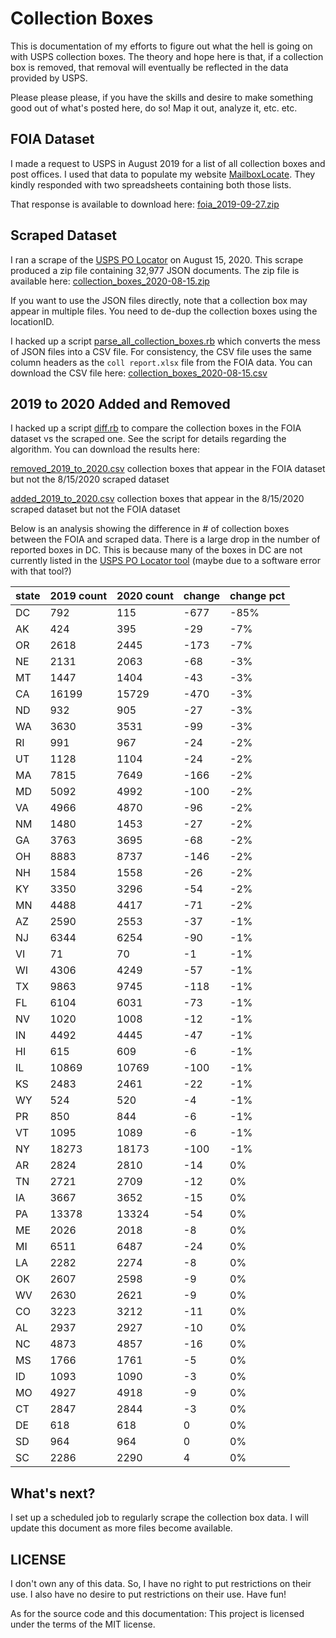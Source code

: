 # Collection Boxes
This is documentation of my efforts to figure out what the hell is going on with USPS collection boxes. The theory and hope here is that, if a collection box is removed, that removal will eventually be reflected in the data provided by USPS.

Please please please, if you have the skills and desire to make something good out of what's posted here, do so! Map it out, analyze it, etc. etc.

## FOIA Dataset
I made a request to USPS in August 2019 for a list of all collection boxes and post offices. I used that data to populate my website [MailboxLocate](https://mailboxlocate.com/).  They kindly responded with two spreadsheets containing both those lists.

That response is available to download here: [foia_2019-09-27.zip](https://collectionboxes.nyc3.digitaloceanspaces.com/foia_2019-09-27.zip)

## Scraped Dataset
I ran a scrape of the [USPS PO Locator](https://tools.usps.com/find-location.htm) on August 15, 2020. This scrape produced a zip file containing 32,977 JSON documents. The zip file is available here: [collection_boxes_2020-08-15.zip](https://collectionboxes.nyc3.digitaloceanspaces.com/collection_boxes_2020-08-15.zip)

If you want to use the JSON files directly, note that a collection box may appear in multiple files. You need to de-dup the collection boxes using the locationID.

I hacked up a script [parse_all_collection_boxes.rb](parse_all_collection_boxes.rb) which converts the mess of JSON files into a CSV file. For consistency, the CSV file uses the same column headers as the `coll report.xlsx` file from the FOIA data. You can download the CSV file here: [collection_boxes_2020-08-15.csv](https://collectionboxes.nyc3.digitaloceanspaces.com/collection_boxes_2020-08-15.csv)

## 2019 to 2020 Added and Removed
I hacked up a script [diff.rb](diff.rb) to compare the collection boxes in the FOIA dataset vs the scraped one. See the script for details regarding the algorithm. You can download the results here:

[removed_2019_to_2020.csv](https://collectionboxes.nyc3.digitaloceanspaces.com/removed_2019_to_2020.csv) collection boxes that appear in the FOIA dataset but not the 8/15/2020 scraped dataset

[added_2019_to_2020.csv](https://collectionboxes.nyc3.digitaloceanspaces.com/added_2019_to_2020.csv) collection boxes that appear in the 8/15/2020 scraped dataset but not the FOIA dataset

Below is an analysis showing the difference in # of collection boxes between the FOIA and scraped data. There is a large drop in the number of reported boxes in DC. This is because many of the boxes in DC are not currently listed in the [USPS PO Locator tool](https://tools.usps.com/find-location.htm) (maybe due to a software error with that tool?)

state|2019 count|2020 count|change|change pct
----------|----------|----------|------|----------
DC|792|115|-677|-85%
AK|424|395|-29|-7%
OR|2618|2445|-173|-7%
NE|2131|2063|-68|-3%
MT|1447|1404|-43|-3%
CA|16199|15729|-470|-3%
ND|932|905|-27|-3%
WA|3630|3531|-99|-3%
RI|991|967|-24|-2%
UT|1128|1104|-24|-2%
MA|7815|7649|-166|-2%
MD|5092|4992|-100|-2%
VA|4966|4870|-96|-2%
NM|1480|1453|-27|-2%
GA|3763|3695|-68|-2%
OH|8883|8737|-146|-2%
NH|1584|1558|-26|-2%
KY|3350|3296|-54|-2%
MN|4488|4417|-71|-2%
AZ|2590|2553|-37|-1%
NJ|6344|6254|-90|-1%
VI|71|70|-1|-1%
WI|4306|4249|-57|-1%
TX|9863|9745|-118|-1%
FL|6104|6031|-73|-1%
NV|1020|1008|-12|-1%
IN|4492|4445|-47|-1%
HI|615|609|-6|-1%
IL|10869|10769|-100|-1%
KS|2483|2461|-22|-1%
WY|524|520|-4|-1%
PR|850|844|-6|-1%
VT|1095|1089|-6|-1%
NY|18273|18173|-100|-1%
AR|2824|2810|-14|0%
TN|2721|2709|-12|0%
IA|3667|3652|-15|0%
PA|13378|13324|-54|0%
ME|2026|2018|-8|0%
MI|6511|6487|-24|0%
LA|2282|2274|-8|0%
OK|2607|2598|-9|0%
WV|2630|2621|-9|0%
CO|3223|3212|-11|0%
AL|2937|2927|-10|0%
NC|4873|4857|-16|0%
MS|1766|1761|-5|0%
ID|1093|1090|-3|0%
MO|4927|4918|-9|0%
CT|2847|2844|-3|0%
DE|618|618|0|0%
SD|964|964|0|0%
SC|2286|2290|4|0%

## What's next?
I set up a scheduled job to regularly scrape the collection box data. I will update this document as more files become available.

## LICENSE
I don't own any of this data. So, I have no right to put restrictions on their use. I also have no desire to put restrictions on their use. Have fun!

As for the source code and this documentation:
This project is licensed under the terms of the MIT license.
